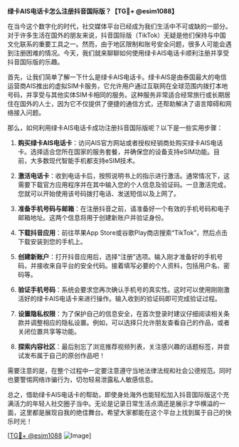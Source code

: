 **绿卡AIS电话卡怎么注册抖音国际版？【TG💪+ @esim1088】**

在当今这个数字化的时代，社交媒体平台已经成为我们生活中不可或缺的一部分。对于许多生活在国外的朋友来说，抖音国际版（TikTok）无疑是他们保持与中国文化联系的重要工具之一。然而，由于地区限制和账号安全问题，很多人可能会遇到注册困难的情况。今天，我们就来聊聊如何使用绿卡AIS电话卡顺利注册并享受抖音国际版的乐趣。

首先，让我们简单了解一下什么是绿卡AIS电话卡。绿卡AIS是由泰国最大的电信运营商AIS推出的虚拟SIM卡服务，它允许用户通过互联网在全球范围内拨打本地号码，并享受与其他实体SIM卡相同的服务。这种服务非常适合经常旅行或长期居住在国外的人士，因为它不仅提供了便捷的通信方式，还帮助解决了语言障碍和网络接入问题。

那么，如何利用绿卡AIS电话卡成功注册抖音国际版呢？以下是一些实用步骤：

1. **购买绿卡AIS电话卡**：访问AIS官方网站或者授权经销商处购买绿卡AIS电话卡。选择适合您所在国家的服务套餐，并确保您的设备支持eSIM功能。目前，大多数现代智能手机都支持eSIM技术。

2. **激活电话卡**：收到电话卡后，按照说明书上的指示进行激活。通常情况下，这需要下载官方应用程序并在其中输入您的个人信息及验证码。一旦激活完成，您就可以开始使用该号码拨打电话、发送短信以及上网了。

3. **准备手机号码与邮箱**：在注册抖音之前，请准备好一个有效的手机号码和电子邮箱地址。这两个信息将用于创建新账户并验证身份。

4. **下载抖音应用**：前往苹果App Store或谷歌Play商店搜索“TikTok”，然后点击下载安装到您的手机上。

5. **创建新账户**：打开抖音应用后，选择“注册”选项。输入刚才准备好的手机号码，并接收来自平台的安全代码。接着填写必要的个人资料，包括用户名、密码等。

6. **验证手机号码**：系统会要求您再次确认手机号的真实性。这时可以使用刚刚激活好的绿卡AIS电话卡来进行操作。输入收到的验证码即可完成验证过程。

7. **设置隐私权限**：为了保护自己的信息安全，在首次登录时建议仔细阅读相关条款并调整相应的隐私设置。例如，可以选择只允许朋友查看自己的作品，或者关闭位置共享等功能。

8. **探索内容社区**：最后别忘了浏览推荐视频列表，关注感兴趣的话题标签，并尝试发布属于自己的原创作品吧！

需要注意的是，在整个过程中一定要注意遵守当地法律法规和社会公德规范。同时也要警惕网络诈骗行为，切勿轻易泄露私人敏感信息。

总之，借助绿卡AIS电话卡的帮助，即使身处海外也能轻松加入抖音国际版这个充满活力的年轻人社交圈子当中。无论是记录日常生活点滴还是展示才华横溢的一面，这里都是展现自我的绝佳舞台。希望大家都能在这个平台上找到属于自己的快乐时光！

[[TG💪+ @esim1088](https://t.me/s/esim1088) ![Image](https://i.postimg.cc/4NQfJmqS/Snipaste-2025-05-13-00-14-12.png)]